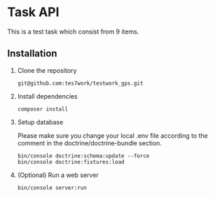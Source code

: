 Task API
===========

This is a test task which consist from 9 items.

Installation
------------

 1. Clone the repository

    ```
    git@github.com:tes7work/testwork_gps.git
    ```

2. Install dependencies

    ```
    composer install
    ```

3. Setup database

    Please make sure you change your local .env file according to the comment in the doctrine/doctrine-bundle section.

    ```
    bin/console doctrine:schema:update --force
    bin/console doctrine:fixtures:load
    ```

4. (Optional) Run a web server

    ```
    bin/console server:run
    ```
